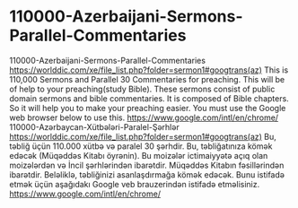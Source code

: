 # 110000-Azerbaijani-Sermons-Parallel-Commentaries
110000-Azerbaijani-Sermons-Parallel-Commentaries  https://worlddic.com/xe/file_list.php?folder=sermon1#googtrans(az)  This is 110,000 Sermons and Parallel 30 Commentaries for preaching. This will be of help to your preaching(study Bible).  These sermons consist of public domain sermons and bible commentaries. It is composed of Bible chapters.  So it will help you to make your preaching easier. You must use the Google web browser below to use this. https://www.google.com/intl/en/chrome/  110000-Azərbaycan-Xütbələri-Paralel-Şərhlər https://worlddic.com/xe/file_list.php?folder=sermon1#googtrans(az) Bu, təbliğ üçün 110.000 xütbə və paralel 30 şərhdir. Bu, təbliğatınıza kömək edəcək (Müqəddəs Kitabı öyrənin). Bu moizələr ictimaiyyətə açıq olan moizələrdən və İncil şərhlərindən ibarətdir. Müqəddəs Kitabın fəsillərindən ibarətdir. Beləliklə, təbliğinizi asanlaşdırmağa kömək edəcək. Bunu istifadə etmək üçün aşağıdakı Google veb brauzerindən istifadə etməlisiniz. https://www.google.com/intl/en/chrome/
